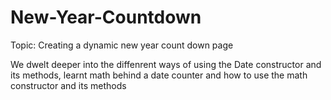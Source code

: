 # New-Year-Countdown
Topic: Creating a dynamic new year count down page

We dwelt deeper into the diffenrent ways of using the Date constructor and its methods, learnt math behind a date counter and how to use the math constructor and its methods
